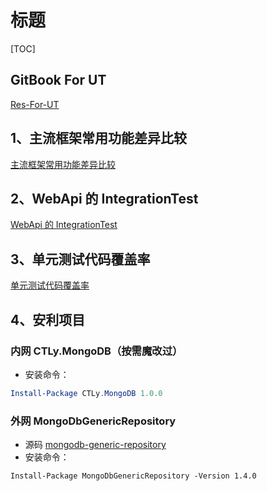 # 标题

[TOC]

## GitBook For UT

[Res-For-UT](https://mhj0322.gitbook.io/res-for-ut/)

## 1、主流框架常用功能差异比较

[主流框架常用功能差异比较](https://github.com/windNight/UTDemos/blob/master/doc/md/1%E3%80%81%E4%B8%BB%E6%B5%81%E6%A1%86%E6%9E%B6%E5%B8%B8%E7%94%A8%E5%8A%9F%E8%83%BD%E5%B7%AE%E5%BC%82%E6%AF%94%E8%BE%83.md)

## 2、WebApi 的 IntegrationTest

[WebApi 的 IntegrationTest](https://github.com/windNight/UTDemos/blob/master/doc/md/2%E3%80%81WebApi%E7%9A%84IntegrationTest.md)

## 3、单元测试代码覆盖率

[单元测试代码覆盖率](https://github.com/windNight/UTDemos/blob/master/doc/md/3%E3%80%81%E5%8D%95%E5%85%83%E6%B5%8B%E8%AF%95%E4%BB%A3%E7%A0%81%E8%A6%86%E7%9B%96%E7%8E%87.md)

## 4、安利项目

### 内网 CTLy.MongoDB（按需魔改过）

- 安装命令：

```powershell
Install-Package CTLy.MongoDB 1.0.0
```

### 外网 MongoDbGenericRepository

- 源码
  [mongodb-generic-repository](https://github.com/alexandre-spieser/mongodb-generic-repository)
- 安装命令：

```
Install-Package MongoDbGenericRepository -Version 1.4.0
```
